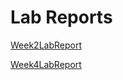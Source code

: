 # Lab Reports
[Week2LabReport](https://charlychee.github.io/cse15l-lab-reports/Week2LabReport)

[Week4LabReport](https://charlychee.github.io/cse15l-lab-reports/Week4LabReport)
